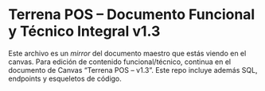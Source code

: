 # Terrena POS – Documento Funcional y Técnico Integral v1.3

Este archivo es un *mirror* del documento maestro que estás viendo en el canvas.
Para edición de contenido funcional/técnico, continua en el documento de Canvas
“Terrena POS – v1.3”. Este repo incluye además SQL, endpoints y esqueletos de código.